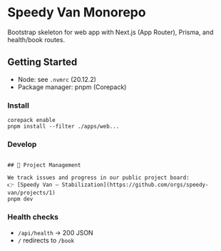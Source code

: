 # Speedy Van Monorepo

Bootstrap skeleton for web app with Next.js (App Router), Prisma, and health/book routes.

## Getting Started

- Node: see `.nvmrc` (20.12.2)
- Package manager: pnpm (Corepack)

### Install

```
corepack enable
pnpm install --filter ./apps/web...
```

### Develop

```

## 🚀 Project Management

We track issues and progress in our public project board:  
👉 [Speedy Van – Stabilization](https://github.com/orgs/speedy-van/projects/1)
pnpm dev
```

### Health checks
- `/api/health` -> 200 JSON
- `/` redirects to `/book`

